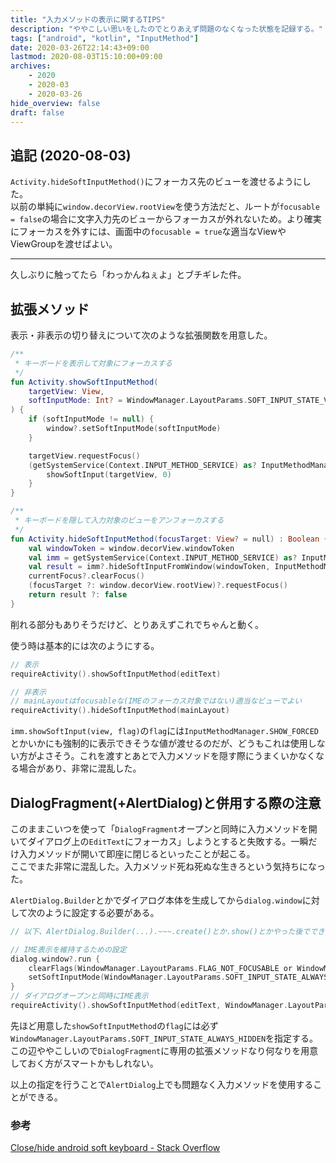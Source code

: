 ```yaml
---
title: "入力メソッドの表示に関するTIPS"
description: "ややこしい思いをしたのでとりあえず問題のなくなった状態を記録する。"
tags: ["android", "kotlin", "InputMethod"]
date: 2020-03-26T22:14:43+09:00
lastmod: 2020-08-03T15:10:00+09:00
archives:
    - 2020
    - 2020-03
    - 2020-03-26
hide_overview: false
draft: false
---
```


## 追記 (2020-08-03)

```Activity.hideSoftInputMethod()```にフォーカス先のビューを渡せるようにした。  
以前の単純に```window.decorView.rootView```を使う方法だと、ルートが```focusable = false```の場合に文字入力先のビューからフォーカスが外れないため。より確実にフォーカスを外すには、画面中の```focusable = true```な適当なViewやViewGroupを渡せばよい。

---

久しぶりに触ってたら「わっかんねぇよ」とブチギレた件。

## 拡張メソッド

表示・非表示の切り替えについて次のような拡張関数を用意した。

```kt
/**
 * キーボードを表示して対象にフォーカスする
 */
fun Activity.showSoftInputMethod(
    targetView: View,
    softInputMode: Int? = WindowManager.LayoutParams.SOFT_INPUT_STATE_VISIBLE
) {
    if (softInputMode != null) {
        window?.setSoftInputMode(softInputMode)
    }

    targetView.requestFocus()
    (getSystemService(Context.INPUT_METHOD_SERVICE) as? InputMethodManager)?.run {
        showSoftInput(targetView, 0)
    }
}

/**
 * キーボードを隠して入力対象のビューをアンフォーカスする
 */
fun Activity.hideSoftInputMethod(focusTarget: View? = null) : Boolean {
    val windowToken = window.decorView.windowToken
    val imm = getSystemService(Context.INPUT_METHOD_SERVICE) as? InputMethodManager
    val result = imm?.hideSoftInputFromWindow(windowToken, InputMethodManager.HIDE_NOT_ALWAYS)
    currentFocus?.clearFocus()
    (focusTarget ?: window.decorView.rootView)?.requestFocus()
    return result ?: false
}
```

削れる部分もありそうだけど、とりあえずこれでちゃんと動く。

使う時は基本的には次のようにする。

```kt
// 表示
requireActivity().showSoftInputMethod(editText)

// 非表示
// mainLayoutはfocusableな(IMEのフォーカス対象ではない)適当なビューでよい
requireActivity().hideSoftInputMethod(mainLayout)
```

`imm.showSoftInput(view, flag)`の`flag`には`InputMethodManager.SHOW_FORCED`とかいかにも強制的に表示できそうな値が渡せるのだが、どうもこれは使用しない方がよさそう。これを渡すとあとで入力メソッドを隠す際にうまくいかなくなる場合があり、非常に混乱した。

## DialogFragment(+AlertDialog)と併用する際の注意

このままこいつを使って「`DialogFragment`オープンと同時に入力メソッドを開いてダイアログ上の`EditText`にフォーカス」しようとすると失敗する。一瞬だけ入力メソッドが開いて即座に閉じるといったことが起こる。  
ここでまた非常に混乱した。入力メソッド死ね死ぬな生きろという気持ちになった。

`AlertDialog.Builder`とかでダイアログ本体を生成してから`dialog.window`に対して次のように設定する必要がある。

```kt
// 以下、AlertDialog.Builder(...).~~~.create()とか.show()とかやった後でできあがったdialogインスタンスに対して行う

// IME表示を維持するための設定
dialog.window?.run {
    clearFlags(WindowManager.LayoutParams.FLAG_NOT_FOCUSABLE or WindowManager.LayoutParams.FLAG_ALT_FOCUSABLE_IM)
    setSoftInputMode(WindowManager.LayoutParams.SOFT_INPUT_STATE_ALWAYS_VISIBLE)
}
// ダイアログオープンと同時にIME表示
requireActivity().showSoftInputMethod(editText, WindowManager.LayoutParams.SOFT_INPUT_STATE_ALWAYS_HIDDEN)
```

先ほど用意した`showSoftInputMethod`の`flag`には必ず`WindowManager.LayoutParams.SOFT_INPUT_STATE_ALWAYS_HIDDEN`を指定する。  
この辺ややこしいので`DialogFragment`に専用の拡張メソッドなり何なりを用意しておく方がスマートかもしれない。

以上の指定を行うことで`AlertDialog`上でも問題なく入力メソッドを使用することができる。

### 参考

[Close/hide android soft keyboard - Stack Overflow](https://stackoverflow.com/a/10439581)
